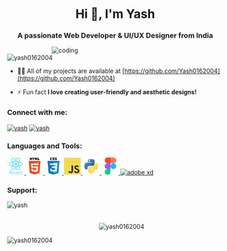 <h1 align="center">Hi 👋, I'm Yash</h1>
<h3 align="center">A passionate Web Developer & UI/UX Designer from India</h3>

<img align="right" alt="coding" width="400" src="https://user-images.githubusercontent.com/55389276/140866485-8fb1c876-9a8f-4d6a-98dc-08c4981eaf70.gif">

<p align="left"> <img src="https://komarev.com/ghpvc/?username=yash0162004&label=Profile%20views&color=0e75b6&style=flat" alt="yash0162004" /> </p>

- 👨‍💻 All of my projects are available at [https://github.com/Yash0162004](https://github.com/Yash0162004)

- ⚡ Fun fact **I love creating user-friendly and aesthetic designs!**

<h3 align="left">Connect with me:</h3>
<p align="left">
<a href="https://www.linkedin.com/in/yash-r-649570216/" target="blank"><img align="center" src="https://raw.githubusercontent.com/rahuldkjain/github-profile-readme-generator/master/src/images/icons/Social/linked-in-alt.svg" alt="yash" height="30" width="40" /></a>
<a href="https://instagram.com/yash" target="blank"><img align="center" src="https://raw.githubusercontent.com/rahuldkjain/github-profile-readme-generator/master/src/images/icons/Social/instagram.svg" alt="yash" height="30" width="40" /></a>
</p>

<h3 align="left">Languages and Tools:</h3>
<p align="left">
<a href="https://reactjs.org/" target="_blank" rel="noreferrer"> 
<img src="https://raw.githubusercontent.com/devicons/devicon/master/icons/react/react-original-wordmark.svg" alt="react" width="40" height="40"/> 
</a> 
<a href="https://www.w3.org/html/" target="_blank" rel="noreferrer"> 
<img src="https://raw.githubusercontent.com/devicons/devicon/master/icons/html5/html5-original-wordmark.svg" alt="html5" width="40" height="40"/> 
</a> 
<a href="https://www.w3schools.com/css/" target="_blank" rel="noreferrer"> 
<img src="https://raw.githubusercontent.com/devicons/devicon/master/icons/css3/css3-original-wordmark.svg" alt="css3" width="40" height="40"/> 
</a> 
<a href="https://developer.mozilla.org/en-US/docs/Web/JavaScript" target="_blank" rel="noreferrer"> 
<img src="https://raw.githubusercontent.com/devicons/devicon/master/icons/javascript/javascript-original.svg" alt="javascript" width="40" height="40"/> 
</a> 
<a href="https://www.python.org" target="_blank" rel="noreferrer"> 
<img src="https://raw.githubusercontent.com/devicons/devicon/master/icons/python/python-original.svg" alt="python" width="40" height="40"/> 
</a>
<a href="https://www.figma.com/" target="_blank" rel="noreferrer">
<img src="https://raw.githubusercontent.com/devicons/devicon/master/icons/figma/figma-original.svg" alt="figma" width="40" height="40"/> 
</a>
<a href="https://www.adobe.com/products/xd.html" target="_blank" rel="noreferrer">
<img src="https://upload.wikimedia.org/wikipedia/commons/d/dc/Adobe_Experience_Design_logo.svg" alt="adobe xd" width="40" height="40"/> 
</a>
</p>

<h3 align="left">Support:</h3>
<p>
<a href="https://www.buymeacoffee.com/yash"> 
<img align="left" src="https://cdn.buymeacoffee.com/buttons/v2/default-yellow.png" height="50" width="210" alt="yash" />
</a>
</p><br><br>

<p>&nbsp;<img align="center" src="https://github-readme-stats.vercel.app/api?username=yash0162004&show_icons=true&locale=en" alt="yash0162004" /></p>

<p><img align="center" src="https://github-readme-streak-stats.herokuapp.com/?user=yash0162004&" alt="yash0162004" /></p>
